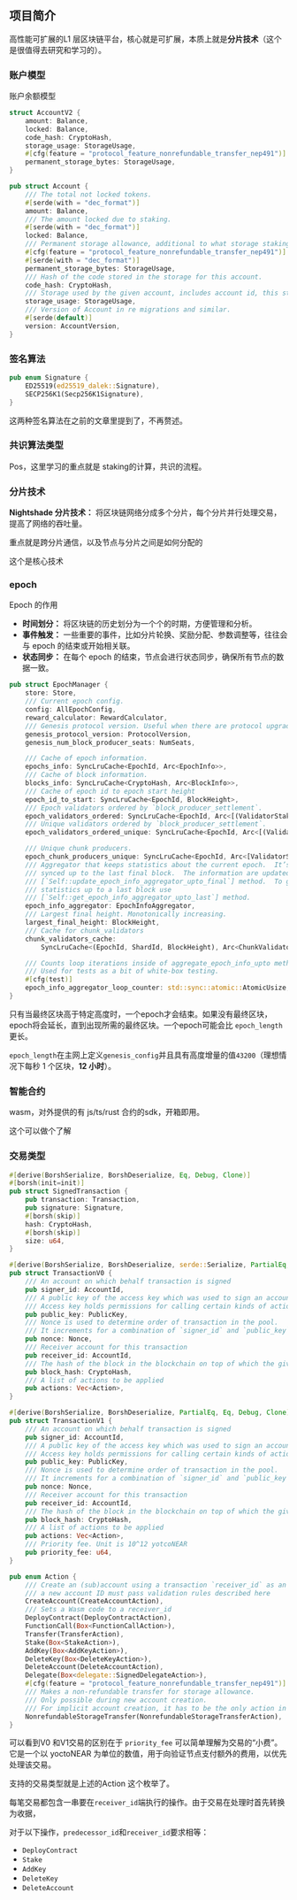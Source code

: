 ## 项目简介

高性能可扩展的L1 层区块链平台，核心就是可扩展，本质上就是**分片技术**（这个是很值得去研究和学习的）。

### 账户模型

账户余额模型

```rust
struct AccountV2 {
    amount: Balance,
    locked: Balance,
    code_hash: CryptoHash,
    storage_usage: StorageUsage,
    #[cfg(feature = "protocol_feature_nonrefundable_transfer_nep491")]
    permanent_storage_bytes: StorageUsage,
}

pub struct Account {
    /// The total not locked tokens.
    #[serde(with = "dec_format")]
    amount: Balance,
    /// The amount locked due to staking.
    #[serde(with = "dec_format")]
    locked: Balance,
    /// Permanent storage allowance, additional to what storage staking gives.
    #[cfg(feature = "protocol_feature_nonrefundable_transfer_nep491")]
    #[serde(with = "dec_format")]
    permanent_storage_bytes: StorageUsage,
    /// Hash of the code stored in the storage for this account.
    code_hash: CryptoHash,
    /// Storage used by the given account, includes account id, this struct, access keys and other data.
    storage_usage: StorageUsage,
    /// Version of Account in re migrations and similar.
    #[serde(default)]
    version: AccountVersion,
}
```

### 签名算法

```rust
pub enum Signature {
    ED25519(ed25519_dalek::Signature),
    SECP256K1(Secp256K1Signature),
}
```

这两种签名算法在之前的文章里提到了，不再赘述。

### 共识算法类型

Pos，这里学习的重点就是 staking的计算，共识的流程。

### 分片技术

**Nightshade 分片技术：** 将区块链网络分成多个分片，每个分片并行处理交易，提高了网络的吞吐量。

重点就是跨分片通信，以及节点与分片之间是如何分配的

这个是核心技术

### epoch

Epoch 的作用

- **时间划分：** 将区块链的历史划分为一个个的时期，方便管理和分析。
- **事件触发：** 一些重要的事件，比如分片轮换、奖励分配、参数调整等，往往会与 epoch 的结束或开始相关联。
- **状态同步：** 在每个 epoch 的结束，节点会进行状态同步，确保所有节点的数据一致。

```rust
pub struct EpochManager {
    store: Store,
    /// Current epoch config.
    config: AllEpochConfig,
    reward_calculator: RewardCalculator,
    /// Genesis protocol version. Useful when there are protocol upgrades.
    genesis_protocol_version: ProtocolVersion,
    genesis_num_block_producer_seats: NumSeats,

    /// Cache of epoch information.
    epochs_info: SyncLruCache<EpochId, Arc<EpochInfo>>,
    /// Cache of block information.
    blocks_info: SyncLruCache<CryptoHash, Arc<BlockInfo>>,
    /// Cache of epoch id to epoch start height
    epoch_id_to_start: SyncLruCache<EpochId, BlockHeight>,
    /// Epoch validators ordered by `block_producer_settlement`.
    epoch_validators_ordered: SyncLruCache<EpochId, Arc<[(ValidatorStake, bool)]>>,
    /// Unique validators ordered by `block_producer_settlement`.
    epoch_validators_ordered_unique: SyncLruCache<EpochId, Arc<[(ValidatorStake, bool)]>>,

    /// Unique chunk producers.
    epoch_chunk_producers_unique: SyncLruCache<EpochId, Arc<[ValidatorStake]>>,
    /// Aggregator that keeps statistics about the current epoch.  It’s data are
    /// synced up to the last final block.  The information are updated by
    /// [`Self::update_epoch_info_aggregator_upto_final`] method.  To get
    /// statistics up to a last block use
    /// [`Self::get_epoch_info_aggregator_upto_last`] method.
    epoch_info_aggregator: EpochInfoAggregator,
    /// Largest final height. Monotonically increasing.
    largest_final_height: BlockHeight,
    /// Cache for chunk_validators
    chunk_validators_cache:
        SyncLruCache<(EpochId, ShardId, BlockHeight), Arc<ChunkValidatorAssignments>>,

    /// Counts loop iterations inside of aggregate_epoch_info_upto method.
    /// Used for tests as a bit of white-box testing.
    #[cfg(test)]
    epoch_info_aggregator_loop_counter: std::sync::atomic::AtomicUsize,
}
```

只有当最终区块高于特定高度时，一个epoch才会结束。如果没有最终区块，epoch将会延长，直到出现所需的最终区块。一个epoch可能会比 `epoch_length`更长。

`epoch_length`在主网上定义`genesis_config`并且具有高度增量的值`43200`（理想情况下每秒 1 个区块，**12 小时**）。

### 智能合约

wasm，对外提供的有 js/ts/rust 合约的sdk，开箱即用。

这个可以做个了解

### 交易类型

```rust
#[derive(BorshSerialize, BorshDeserialize, Eq, Debug, Clone)]
#[borsh(init=init)]
pub struct SignedTransaction {
    pub transaction: Transaction,
    pub signature: Signature,
    #[borsh(skip)]
    hash: CryptoHash,
    #[borsh(skip)]
    size: u64,
}
```

```rust
#[derive(BorshSerialize, BorshDeserialize, serde::Serialize, PartialEq, Eq, Debug, Clone)]
pub struct TransactionV0 {
    /// An account on which behalf transaction is signed
    pub signer_id: AccountId,
    /// A public key of the access key which was used to sign an account.
    /// Access key holds permissions for calling certain kinds of actions.
    pub public_key: PublicKey,
    /// Nonce is used to determine order of transaction in the pool.
    /// It increments for a combination of `signer_id` and `public_key`
    pub nonce: Nonce,
    /// Receiver account for this transaction
    pub receiver_id: AccountId,
    /// The hash of the block in the blockchain on top of which the given transaction is valid
    pub block_hash: CryptoHash,
    /// A list of actions to be applied
    pub actions: Vec<Action>,
}
```

```rust
#[derive(BorshSerialize, BorshDeserialize, PartialEq, Eq, Debug, Clone)]
pub struct TransactionV1 {
    /// An account on which behalf transaction is signed
    pub signer_id: AccountId,
    /// A public key of the access key which was used to sign an account.
    /// Access key holds permissions for calling certain kinds of actions.
    pub public_key: PublicKey,
    /// Nonce is used to determine order of transaction in the pool.
    /// It increments for a combination of `signer_id` and `public_key`
    pub nonce: Nonce,
    /// Receiver account for this transaction
    pub receiver_id: AccountId,
    /// The hash of the block in the blockchain on top of which the given transaction is valid
    pub block_hash: CryptoHash,
    /// A list of actions to be applied
    pub actions: Vec<Action>,
    /// Priority fee. Unit is 10^12 yotcoNEAR
    pub priority_fee: u64,
}
```

```rust
pub enum Action {
    /// Create an (sub)account using a transaction `receiver_id` as an ID for
    /// a new account ID must pass validation rules described here
    CreateAccount(CreateAccountAction),
    /// Sets a Wasm code to a receiver_id
    DeployContract(DeployContractAction),
    FunctionCall(Box<FunctionCallAction>),
    Transfer(TransferAction),
    Stake(Box<StakeAction>),
    AddKey(Box<AddKeyAction>),
    DeleteKey(Box<DeleteKeyAction>),
    DeleteAccount(DeleteAccountAction),
    Delegate(Box<delegate::SignedDelegateAction>),
    #[cfg(feature = "protocol_feature_nonrefundable_transfer_nep491")]
    /// Makes a non-refundable transfer for storage allowance.
    /// Only possible during new account creation.
    /// For implicit account creation, it has to be the only action in the receipt.
    NonrefundableStorageTransfer(NonrefundableStorageTransferAction),
}
```

可以看到V0 和V1交易的区别在于 `priority_fee`  可以简单理解为交易的“小费”。它是一个以 yoctoNEAR 为单位的数值，用于向验证节点支付额外的费用，以优先处理该交易。

支持的交易类型就是上述的Action 这个枚举了。

每笔交易都包含一串要在`receiver_id`端执行的操作。由于交易在处理时首先转换为收据，

对于以下操作，`predecessor_id`和`receiver_id`要求相等：

- `DeployContract`
- `Stake`
- `AddKey`
- `DeleteKey`
- `DeleteAccount`

